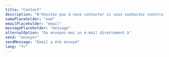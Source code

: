 ```yaml
---
title: "Contact"
description: "N'hésitez pas à nous contacter si vous souhaitez construire quelque chose ensemble, si vous avez une question ou si vous souhaitez simplement vous connecter"
namePlaceholder: "nom"
emailPlaceholder: "email"
messagePlaceholder: "message"
alternalOption: "Ou envoyez-moi un e-mail directement à"
send: "envoyer"
sendMessage: "Email a été envoyé"
lang: "fr"
---
```

